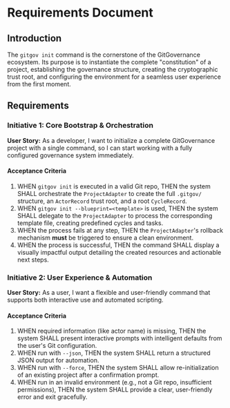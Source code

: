 # Requirements Document

## Introduction

The `gitgov init` command is the cornerstone of the GitGovernance ecosystem. Its purpose is to instantiate the complete "constitution" of a project, establishing the governance structure, creating the cryptographic trust root, and configuring the environment for a seamless user experience from the first moment.

## Requirements

### Initiative 1: Core Bootstrap & Orchestration

**User Story:** As a developer, I want to initialize a complete GitGovernance project with a single command, so I can start working with a fully configured governance system immediately.

#### Acceptance Criteria

1.  WHEN `gitgov init` is executed in a valid Git repo, THEN the system SHALL orchestrate the `ProjectAdapter` to create the full `.gitgov/` structure, an `ActorRecord` trust root, and a root `CycleRecord`.
2.  WHEN `gitgov init --blueprint=<template>` is used, THEN the system SHALL delegate to the `ProjectAdapter` to process the corresponding template file, creating predefined cycles and tasks.
3.  WHEN the process fails at any step, THEN the `ProjectAdapter`'s rollback mechanism **must** be triggered to ensure a clean environment.
4.  WHEN the process is successful, THEN the command SHALL display a visually impactful output detailing the created resources and actionable next steps.

### Initiative 2: User Experience & Automation

**User Story:** As a user, I want a flexible and user-friendly command that supports both interactive use and automated scripting.

#### Acceptance Criteria

1.  WHEN required information (like actor name) is missing, THEN the system SHALL present interactive prompts with intelligent defaults from the user's Git configuration.
2.  WHEN run with `--json`, THEN the system SHALL return a structured JSON output for automation.
3.  WHEN run with `--force`, THEN the system SHALL allow re-initialization of an existing project after a confirmation prompt.
4.  WHEN run in an invalid environment (e.g., not a Git repo, insufficient permissions), THEN the system SHALL provide a clear, user-friendly error and exit gracefully.

